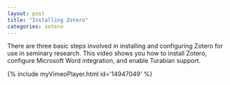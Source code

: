 ```yaml
---
layout: post
title: "Installing Zotero"
categories: zotero
---
```


There are three basic steps involved in installing and configuring Zotero for use in seminary research. This video shows you how to install Zotero, configure Microsoft Word integration, and enable Turabian support.

{% include myVimeoPlayer.html id='14947049' %}
